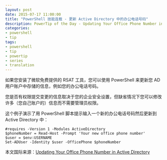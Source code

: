 ```yaml
---
layout: post
date: 2015-07-17 11:00:00
title: "PowerShell 技能连载 - 更新 Active Directory 中的办公电话号码"
description: PowerTip of the Day - Updating Your Office Phone Number in Active Directory
categories:
- powershell
- tip
tags:
- powershell
- tip
- powertip
- series
- translation
---
```

如果您安装了微软免费提供的 RSAT 工具，您可以使用 PowerShell 来更新您 AD 用户账户中存储的信息，例如您的办公电话号码。

您是否有权限提交变更的信息取决于您的企业安全设置，但缺省情况下您可以修改许多（您自己账户的）信息而不需要管理员权限。

这个例子演示了用 PowerShell 脚本提示输入一个新的办公电话号码然后更新到 Active Directory 中：

    #requires -Version 1 -Modules ActiveDirectory
    $phoneNumber = Read-Host -Prompt 'Your new office phone number'
    $user = $env:USERNAME
    Set-ADUser -Identity $user -OfficePhone $phoneNumber

<!--more-->
本文国际来源：[Updating Your Office Phone Number in Active Directory](http://community.idera.com/powershell/powertips/b/tips/posts/updating-your-office-phone-number-in-active-directory)
